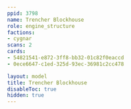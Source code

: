 ```yaml
---
ppid: 3798
name: Trencher Blockhouse
role: engine_structure
factions:
- cygnar
scans: 2
cards:
- 54821541-e872-3ff8-bb32-01c82f0eaccd
- 0ece6647-c1ed-325d-93ec-36981c2cc478

layout: model
title: Trencher Blockhouse
disableToc: true
hidden: true
---
```

